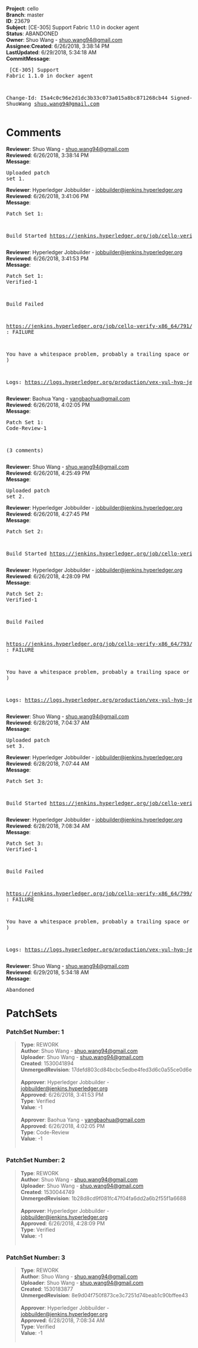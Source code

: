 <strong>Project</strong>: cello</br><strong>Branch</strong>: master<br><strong>ID</strong>: 23679<br><strong>Subject</strong>:     [CE-305] Support Fabric 1.1.0 in docker agent<br><strong>Status</strong>: ABANDONED<br><strong>Owner</strong>: Shuo Wang - shuo.wang94@gmail.com<br><strong>Assignee</strong>:<strong>Created</strong>: 6/26/2018, 3:38:14 PM<br><strong>LastUpdated</strong>: 6/29/2018, 5:34:18 AM<br><strong>CommitMessage</strong>:<br><pre>    [CE-305] Support Fabric 1.1.0 in docker agent

Change-Id: I5a4c0c96e2d1dc3b33c073a015a8bc871268cb44
Signed-off-by: ShuoWang <shuo.wang94@gmail.com>
</pre><h1>Comments</h1><strong>Reviewer</strong>: Shuo Wang - shuo.wang94@gmail.com<br><strong>Reviewed</strong>: 6/26/2018, 3:38:14 PM<br><strong>Message</strong>: <pre>Uploaded patch set 1.</pre><strong>Reviewer</strong>: Hyperledger Jobbuilder - jobbuilder@jenkins.hyperledger.org<br><strong>Reviewed</strong>: 6/26/2018, 3:41:06 PM<br><strong>Message</strong>: <pre>Patch Set 1:

Build Started https://jenkins.hyperledger.org/job/cello-verify-x86_64/791/</pre><strong>Reviewer</strong>: Hyperledger Jobbuilder - jobbuilder@jenkins.hyperledger.org<br><strong>Reviewed</strong>: 6/26/2018, 3:41:53 PM<br><strong>Message</strong>: <pre>Patch Set 1: Verified-1

Build Failed 

https://jenkins.hyperledger.org/job/cello-verify-x86_64/791/ : FAILURE

You have a whitespace problem, probably a trailing space or two. ( https://jenkins.hyperledger.org/job/cello-verify-x86_64/791/ )

Logs: https://logs.hyperledger.org/production/vex-yul-hyp-jenkins-3/cello-verify-x86_64/791</pre><strong>Reviewer</strong>: Baohua Yang - yangbaohua@gmail.com<br><strong>Reviewed</strong>: 6/26/2018, 4:02:05 PM<br><strong>Message</strong>: <pre>Patch Set 1: Code-Review-1

(3 comments)</pre><strong>Reviewer</strong>: Shuo Wang - shuo.wang94@gmail.com<br><strong>Reviewed</strong>: 6/26/2018, 4:25:49 PM<br><strong>Message</strong>: <pre>Uploaded patch set 2.</pre><strong>Reviewer</strong>: Hyperledger Jobbuilder - jobbuilder@jenkins.hyperledger.org<br><strong>Reviewed</strong>: 6/26/2018, 4:27:45 PM<br><strong>Message</strong>: <pre>Patch Set 2:

Build Started https://jenkins.hyperledger.org/job/cello-verify-x86_64/793/</pre><strong>Reviewer</strong>: Hyperledger Jobbuilder - jobbuilder@jenkins.hyperledger.org<br><strong>Reviewed</strong>: 6/26/2018, 4:28:09 PM<br><strong>Message</strong>: <pre>Patch Set 2: Verified-1

Build Failed 

https://jenkins.hyperledger.org/job/cello-verify-x86_64/793/ : FAILURE

You have a whitespace problem, probably a trailing space or two. ( https://jenkins.hyperledger.org/job/cello-verify-x86_64/793/ )

Logs: https://logs.hyperledger.org/production/vex-yul-hyp-jenkins-3/cello-verify-x86_64/793</pre><strong>Reviewer</strong>: Shuo Wang - shuo.wang94@gmail.com<br><strong>Reviewed</strong>: 6/28/2018, 7:04:37 AM<br><strong>Message</strong>: <pre>Uploaded patch set 3.</pre><strong>Reviewer</strong>: Hyperledger Jobbuilder - jobbuilder@jenkins.hyperledger.org<br><strong>Reviewed</strong>: 6/28/2018, 7:07:44 AM<br><strong>Message</strong>: <pre>Patch Set 3:

Build Started https://jenkins.hyperledger.org/job/cello-verify-x86_64/799/</pre><strong>Reviewer</strong>: Hyperledger Jobbuilder - jobbuilder@jenkins.hyperledger.org<br><strong>Reviewed</strong>: 6/28/2018, 7:08:34 AM<br><strong>Message</strong>: <pre>Patch Set 3: Verified-1

Build Failed 

https://jenkins.hyperledger.org/job/cello-verify-x86_64/799/ : FAILURE

You have a whitespace problem, probably a trailing space or two. ( https://jenkins.hyperledger.org/job/cello-verify-x86_64/799/ )

Logs: https://logs.hyperledger.org/production/vex-yul-hyp-jenkins-3/cello-verify-x86_64/799</pre><strong>Reviewer</strong>: Shuo Wang - shuo.wang94@gmail.com<br><strong>Reviewed</strong>: 6/29/2018, 5:34:18 AM<br><strong>Message</strong>: <pre>Abandoned</pre><h1>PatchSets</h1><h3>PatchSet Number: 1</h3><blockquote><strong>Type</strong>: REWORK<br><strong>Author</strong>: Shuo Wang - shuo.wang94@gmail.com<br><strong>Uploader</strong>: Shuo Wang - shuo.wang94@gmail.com<br><strong>Created</strong>: 1530041894<br><strong>UnmergedRevision</strong>: 17defd803cd84bcbc5edbe4fed3d6c0a55ce0d6e<br><br><strong>Approver</strong>: Hyperledger Jobbuilder - jobbuilder@jenkins.hyperledger.org<br><strong>Approved</strong>: 6/26/2018, 3:41:53 PM<br><strong>Type</strong>: Verified<br><strong>Value</strong>: -1<br><br><strong>Approver</strong>: Baohua Yang - yangbaohua@gmail.com<br><strong>Approved</strong>: 6/26/2018, 4:02:05 PM<br><strong>Type</strong>: Code-Review<br><strong>Value</strong>: -1<br><br></blockquote><h3>PatchSet Number: 2</h3><blockquote><strong>Type</strong>: REWORK<br><strong>Author</strong>: Shuo Wang - shuo.wang94@gmail.com<br><strong>Uploader</strong>: Shuo Wang - shuo.wang94@gmail.com<br><strong>Created</strong>: 1530044749<br><strong>UnmergedRevision</strong>: 1b28d8cd9f081fc47f04fa6dd2a6b2f55f1a6688<br><br><strong>Approver</strong>: Hyperledger Jobbuilder - jobbuilder@jenkins.hyperledger.org<br><strong>Approved</strong>: 6/26/2018, 4:28:09 PM<br><strong>Type</strong>: Verified<br><strong>Value</strong>: -1<br><br></blockquote><h3>PatchSet Number: 3</h3><blockquote><strong>Type</strong>: REWORK<br><strong>Author</strong>: Shuo Wang - shuo.wang94@gmail.com<br><strong>Uploader</strong>: Shuo Wang - shuo.wang94@gmail.com<br><strong>Created</strong>: 1530183877<br><strong>UnmergedRevision</strong>: 8e9d04f750f873ce3c7251d74beab1c90bffee43<br><br><strong>Approver</strong>: Hyperledger Jobbuilder - jobbuilder@jenkins.hyperledger.org<br><strong>Approved</strong>: 6/28/2018, 7:08:34 AM<br><strong>Type</strong>: Verified<br><strong>Value</strong>: -1<br><br></blockquote>